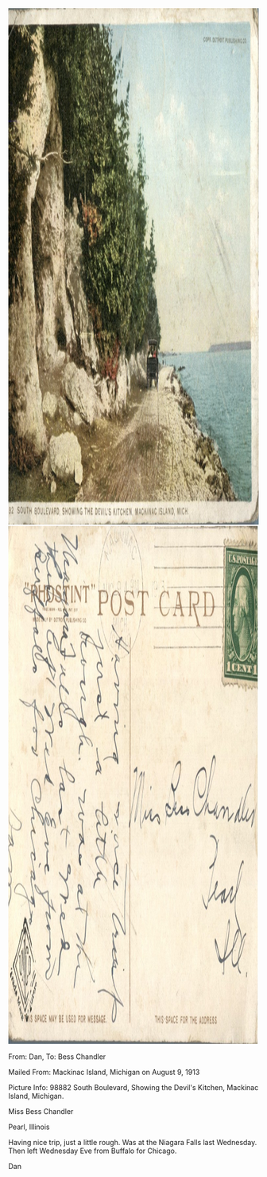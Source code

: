 <html><body><a href="/wp-content/uploads/2014/05/postcard-2014-20140505_17052357_02041.jpg"><img class="alignnone size-full wp-image-600" src="/wp-content/uploads/2014/05/postcard-2014-20140505_17052357_02041.jpg" alt="postcard-2014-20140505_17052357_0204" width="1512" height="1036"></a><a href="/wp-content/uploads/2014/05/postcard-2014-20140505_17053126_0205.jpg"><img class="alignnone size-full wp-image-599" src="/wp-content/uploads/2014/05/postcard-2014-20140505_17053126_0205.jpg" alt="postcard-2014-20140505_17053126_0205" width="1528" height="1039"></a>



From: Dan, To: Bess Chandler

Mailed From: Mackinac Island, Michigan on August 9, 1913

Picture Info: 98882 South Boulevard, Showing the Devil's Kitchen, Mackinac Island, Michigan.



Miss Bess Chandler

Pearl, Illinois



Having nice trip, just a little rough. Was at the Niagara Falls last Wednesday. Then left Wednesday Eve from Buffalo for Chicago.

Dan</body></html>